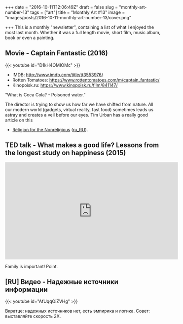+++
date = "2016-10-11T12:06:49Z"
draft = false
slug = "monthly-art-number-13"
tags = ["art"]
title = "Monthly Art #13"
image = "images/posts/2016-10-11-monthly-art-number-13/cover.png"

+++
This is a monthly "newsletter", containing a list of what I enjoyed the most
last month. Whether it was a full length movie, short film, music album, book
or even a painting.

<!--more-->

## Movie - Captain Fantastic (2016)

{{< youtube id="D1kH4OMIOMc" >}}

- IMDB: http://www.imdb.com/title/tt3553976/
- Rotten Tomatoes: https://www.rottentomatoes.com/m/captain_fantastic/
- Kinopoisk.ru: https://www.kinopoisk.ru/film/841147/

"What is Coca Cola? - Poisoned water."

The director is trying to show us how far we have shifted from nature. All our
modern world (gadgets, virtual reality, fast food) sometimes leads us astray
and creates a veil before our eyes. Tim Urban has a really good article on this
- [Religion for the
Nonreligious](http://waitbutwhy.com/2014/10/religion-for-the-nonreligious.html)
([ru_RU](https://lifehacker.ru/2016/08/27/wisdom-is-the-goal/)).

## TED talk - What makes a good life? Lessons from the longest study on happiness (2015)

<iframe src="https://embed.ted.com/talks/lang/en/robert_waldinger_what_makes_a_good_life_lessons_from_the_longest_study_on_happiness" width="560" height="315" frameborder="0" scrolling="no" webkitAllowFullScreen mozallowfullscreen allowFullScreen></iframe><Paste>

Family is important! Point.

## [RU] Видео - Надежные источники информации

{{< youtube id="AfUqqOiZVHg" >}}

Вкратце: надежных источников нет, есть эмпирика и логика. Совет: выставляйте
скорость 2X.
